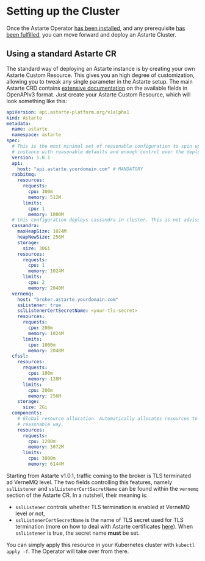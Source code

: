 # Setting up the Cluster

Once the Astarte Operator [has been installed](030-installation_kubernetes.html), and any prerequisite
[has been fulfilled](020-prerequisites.html), you can move forward and deploy an Astarte Cluster.

## Using a standard Astarte CR

The standard way of deploying an Astarte instance is by creating your own Astarte Custom Resource.
This gives you an high degree of customization, allowing you to tweak any single parameter in the
Astarte setup. The main Astarte CRD contains [extensive
documentation](https://github.com/astarte-platform/astarte-kubernetes-operator/blob/master/config/crd/bases/api.astarte-platform.org_astartes.yaml)
on the available fields in OpenAPIv3 format. Just create your Astarte Custom Resource, which will
look something like this:

```yaml
apiVersion: api.astarte-platform.org/v1alpha1
kind: Astarte
metadata:
  name: astarte
  namespace: astarte
spec:
  # This is the most minimal set of reasonable configuration to spin up an Astarte
  # instance with reasonable defaults and enough control over the deployment.
  version: 1.0.1
  api:
    host: "api.astarte.yourdomain.com" # MANDATORY
  rabbitmq:
    resources:
      requests:
        cpu: 300m
        memory: 512M
      limits:
        cpu: 1
        memory: 1000M
  # this configuration deploys cassandra in cluster. This is not advised for production environments
  cassandra:
    maxHeapSize: 1024M
    heapNewSize: 256M
    storage:
      size: 30Gi
    resources:
      requests:
        cpu: 1
        memory: 1024M
      limits:
        cpu: 2
        memory: 2048M
  vernemq:
    host: "broker.astarte.yourdomain.com"
    ssListener: true
    sslListenerCertSecretName: <your-tls-secret>
    resources:
      requests:
        cpu: 200m
        memory: 1024M
      limits:
        cpu: 1000m
        memory: 2048M
  cfssl:
    resources:
      requests:
        cpu: 100m
        memory: 128M
      limits:
        cpu: 200m
        memory: 256M
    storage:
      size: 2Gi
  components:
    # Global resource allocation. Automatically allocates resources to components weighted in a
    # reasonable way.
    resources:
      requests:
        cpu: 1200m
        memory: 3072M
      limits:
        cpu: 3000m
        memory: 6144M
```

Starting from Astarte v1.0.1, traffic coming to the broker is TLS terminated ad VerneMQ level. The
two fields controlling this features, namely `sslListener` and `sslListenerCertSecretName` can be
found within the `vernemq` section of the Astarte CR. In a nutshell, their meaning is:
- `sslListener` controls whether TLS termination is enabled at VerneMQ level or not,
- `sslListenerCertSecretName` is the name of TLS secret used for TLS termination (more on how to
  deal with Astarte certificates [here](050-handling_certificates.html)). When `sslListener` is
  true, the secret name **must** be set.

You can simply apply this resource in your Kubernetes cluster with `kubectl apply -f`. The Operator
will take over from there.
